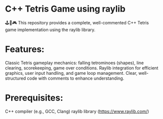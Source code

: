 # C++ Tetris Game using raylib

🕹️🐍🎮 This repository provides a complete, well-commented C++ Tetris game implementation using the raylib library.

# Features:

Classic Tetris gameplay mechanics: falling tetrominoes (shapes), line clearing, scorekeeping, game over conditions.
Raylib integration for efficient graphics, user input handling, and game loop management.
Clear, well-structured code with comments to enhance understanding.

# Prerequisites:

C++ compiler (e.g., GCC, Clang)
raylib library (https://www.raylib.com/)
